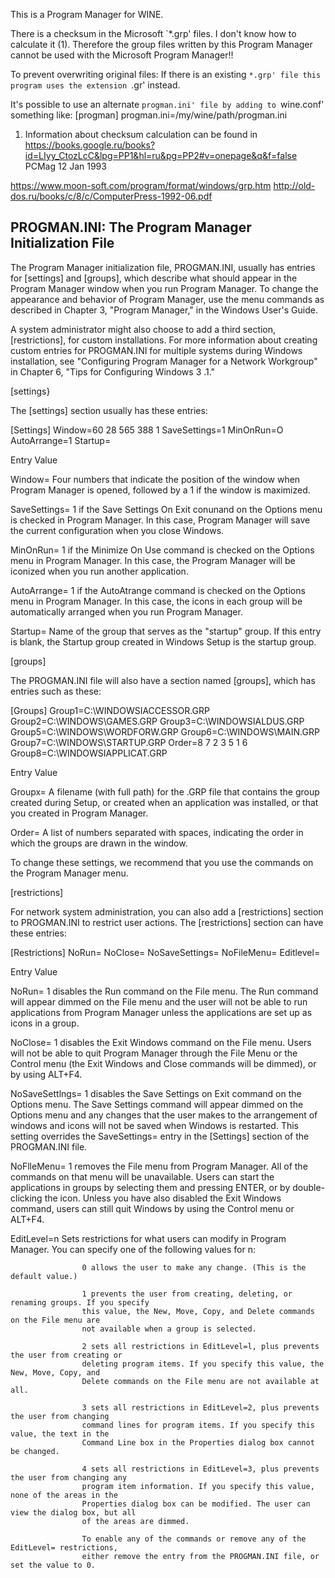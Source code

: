 This is a Program Manager for WINE.

There is a checksum in the Microsoft `*.grp' files. I don't know how
to calculate it (1). Therefore the group files written by this Program Manager
cannot be used with the Microsoft Program Manager!!

To prevent overwriting original files:
If there is an existing `*.grp' file this program uses the extension
`.gr' instead.

It's possible to use an alternate `progman.ini' file by adding to
`wine.conf' something like:
[progman]
progman.ini=/my/wine/path/progman.ini

1) Information about checksum calculation can be found in https://books.google.ru/books?id=LIyy_CtozLcC&lpg=PP1&hl=ru&pg=PP2#v=onepage&q&f=false PCMag 12 Jan 1993


https://www.moon-soft.com/program/format/windows/grp.htm
http://old-dos.ru/books/c/8/c/ComputerPress-1992-06.pdf


## PROGMAN.INI: The Program Manager Initialization File

The Program Manager initialization file, PROGMAN.INI, usually has entries for
[settings] and [groups], which describe what should appear in the Program
Manager window when you run Program Manager. To change the appearance
and behavior of Program Manager, use the menu commands as described in
Chapter 3, "Program Manager," in the Windows User's Guide.

A system administrator might also choose to add a third section, [restrictions],
for custom installations. For more information about creating custom entries
for PROGMAN.INI for multiple systems during Windows installation, see
"Configuring Program Manager for a Network Workgroup" in Chapter 6,
"Tips for Configuring Windows 3 .1."

[settings}

The [settings] section usually has these entries:

[Settings]
Window=60 28 565 388 1
SaveSettings=1
MinOnRun=O
AutoArrange=1
Startup=

Entry			Value

Window=         Four numbers that indicate the position of the window when Program Manager
				is opened, followed by a 1 if the window is maximized.

SaveSettings=	1 if the Save Settings On Exit conunand on the Options menu is checked in
				Program Manager. In this case, Program Manager will save the current
				configuration when you close Windows.
	
MinOnRun=		1 if the Minimize On Use command is checked on the Options menu in Program
				Manager. In this case, the Program Manager will be iconized when you run
				another application.

AutoArrange=	1 if the AutoAtrange command is checked on the Options menu in Program
				Manager. In this case, the icons in each group will be automatically arranged
				when you run Program Manager.

Startup=		Name of the group that serves as the "startup" group. If this entry is blank, the
				Startup group created in Windows Setup is the startup group.


[groups]

The PROGMAN.INI file will also have a section named [groups], which has
entries such as these:

[Groups]
Group1=C:\WINDOWSIACCESSOR.GRP
Group2=C:\WINDOWS\GAMES.GRP
Group3=C:\WINDOWSIALDUS.GRP
Group5=C:\WINDOWS\WORDFORW.GRP
Group6=C:\WINDOWS\MAIN.GRP
Group7=C:\WINDOWS\STARTUP.GRP
Order=8 7 2 3 5 1 6
Group8=C:\WINDOWSIAPPLICAT.GRP

Entry		Value

Groupx=		A filename (with full path) for the .GRP file that contains the group created
			during Setup, or created when an application was installed, or that you created in
			Program Manager.

Order=		A list of numbers separated with spaces, indicating the order in which the groups
			are drawn in the window.
			
To change these settings, we recommend that you use the commands on the
Program Manager menu.

[restrictions]

For network system administration, you can also add a [restrictions] section to
PROGMAN.INI to restrict user actions. The [restrictions] section can have
these entries:

[Restrictions]
NoRun=
NoClose=
NoSaveSettings=
NoFileMenu=
Editlevel=

Entry				Value

NoRun=				1 disables the Run command on the File menu. The Run command will appear
					dimmed on the File menu and the user will not be able to run applications from
					Program Manager unless the applications are set up as icons in a group.
			
NoClose=			1 disables the Exit Windows command on the File menu. Users will not be able
					to quit Program Manager through the File Menu or the Control menu (the Exit
					Windows and Close commands will be dimmed), or by using ALT+F4.
	
NoSaveSettlngs=		1 disables the Save Settings on Exit command on the Options menu. The Save
					Settings command will appear dimmed on the Options menu and any changes
					that the user makes to the arrangement of windows and icons will not be saved
					when Windows is restarted. This setting overrides the SaveSettings= entry in the
					[Settings] section of the PROGMAN.INI file.

NoFlleMenu=			1 removes the File menu from Program Manager. All of the commands on that
					menu will be unavailable. Users can start the applications in groups by selecting
					them and pressing ENTER, or by double-clicking the icon. Unless you have also
					disabled the Exit Windows command, users can still quit Windows by using the
					Control menu or ALT+F4.
					
EditLevel=n			Sets restrictions for what users can modify in Program Manager. You can specify
					one of the following values for n:

					0 allows the user to make any change. (This is the default value.)

					1 prevents the user from creating, deleting, or renaming groups. If you specify
					this value, the New, Move, Copy, and Delete commands on the File menu are
					not available when a group is selected.

					2 sets all restrictions in EditLevel=l, plus prevents the user from creating or
					deleting program items. If you specify this value, the New, Move, Copy, and
					Delete commands on the File menu are not available at all.

					3 sets all restrictions in EditLevel=2, plus prevents the user from changing
					command lines for program items. If you specify this value, the text in the
					Command Line box in the Properties dialog box cannot be changed.

					4 sets all restrictions in EditLevel=3, plus prevents the user from changing any
					program item information. If you specify this value, none of the areas in the
					Properties dialog box can be modified. The user can view the dialog box, but all
					of the areas are dimmed.
					
					To enable any of the commands or remove any of the EditLevel= restrictions,
					either remove the entry from the PROGMAN.INI file, or set the value to 0.
